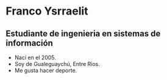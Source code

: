 # Franco Ysrraelit
## Estudiante de ingenieria en sistemas de información
- Nací en el 2005.
- Soy de Gualeguaychú, Entre Rios.
- Me gusta hacer deporte.
